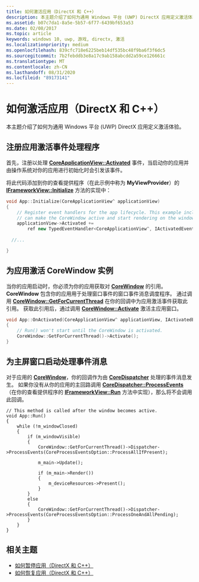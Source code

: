```yaml
---
title: 如何激活应用（DirectX 和 C++）
description: 本主题介绍了如何为通用 Windows 平台 (UWP) DirectX 应用定义激活体验。
ms.assetid: b07c7da1-8a5e-5b57-6f77-6439bf653a53
ms.date: 02/08/2017
ms.topic: article
keywords: windows 10, uwp, 游戏, directx, 激活
ms.localizationpriority: medium
ms.openlocfilehash: 839cfc718e6225beb14df535bc48f9ba6f3f6dc5
ms.sourcegitcommit: 7b2febddb3e8a17c9ab158abcdd2a59ce126661c
ms.translationtype: MT
ms.contentlocale: zh-CN
ms.lasthandoff: 08/31/2020
ms.locfileid: "89173141"
---
```

# <a name="how-to-activate-an-app-directx-and-c"></a>如何激活应用（DirectX 和 C++）



本主题介绍了如何为通用 Windows 平台 (UWP) DirectX 应用定义激活体验。

## <a name="register-the-app-activation-event-handler"></a>注册应用激活事件处理程序


首先，注册以处理 [**CoreApplicationView::Activated**](/uwp/api/windows.applicationmodel.core.coreapplicationview.activated) 事件，当启动你的应用并由操作系统对你的应用进行初始化时会引发该事件。

将此代码添加到你的查看提供程序（在此示例中称为 **MyViewProvider**）的 [**IFrameworkView::Initialize**](/uwp/api/windows.applicationmodel.core.iframeworkview.initialize) 方法的实现中：

```cpp
void App::Initialize(CoreApplicationView^ applicationView)
{
    // Register event handlers for the app lifecycle. This example includes Activated, so that we
    // can make the CoreWindow active and start rendering on the window.
    applicationView->Activated +=
        ref new TypedEventHandler<CoreApplicationView^, IActivatedEventArgs^>(this, &App::OnActivated);
  
  //...

}
```

## <a name="activate-the-corewindow-instance-for-the-app"></a>为应用激活 CoreWindow 实例


当你的应用启动时，你必须为你的应用获取对 [**CoreWindow**](/uwp/api/Windows.UI.Core.CoreWindow) 的引用。 **CoreWindow** 包含你的应用用于处理窗口事件的窗口事件消息调度程序。 通过调用 [**CoreWindow::GetForCurrentThread**](/uwp/api/windows.ui.core.corewindow.getforcurrentthread) 在你的回调中为应用激活事件获取此引用。 获取此引用后，通过调用 [**CoreWindow::Activate**](/uwp/api/windows.ui.core.corewindow.activate) 激活主应用窗口。

```cpp
void App::OnActivated(CoreApplicationView^ applicationView, IActivatedEventArgs^ args)
{
    // Run() won't start until the CoreWindow is activated.
    CoreWindow::GetForCurrentThread()->Activate();
}
```

## <a name="start-processing-event-message-for-the-main-app-window"></a>为主屏窗口启动处理事件消息


对于应用的 [**CoreWindow**](/uwp/api/Windows.UI.Core.CoreWindow)，你的回调作为由 [**CoreDispatcher**](/uwp/api/Windows.UI.Core.CoreDispatcher) 处理的事件消息发生。 如果你没有从你的应用的主回路调用 [**CoreDispatcher::ProcessEvents**](/uwp/api/windows.ui.core.coredispatcher.processevents)（在你的查看提供程序的 [**IFrameworkView::Run**](/uwp/api/windows.applicationmodel.core.iframeworkview.run) 方法中实现），那么将不会调用此回调。

``` syntax
// This method is called after the window becomes active.
void App::Run()
{
    while (!m_windowClosed)
    {
        if (m_windowVisible)
        {
            CoreWindow::GetForCurrentThread()->Dispatcher->ProcessEvents(CoreProcessEventsOption::ProcessAllIfPresent);

            m_main->Update();

            if (m_main->Render())
            {
                m_deviceResources->Present();
            }
        }
        else
        {
            CoreWindow::GetForCurrentThread()->Dispatcher->ProcessEvents(CoreProcessEventsOption::ProcessOneAndAllPending);
        }
    }
}
```

## <a name="related-topics"></a>相关主题


* [如何暂停应用（DirectX 和 C++）](how-to-suspend-an-app-directx-and-cpp.md)
* [如何恢复应用（DirectX 和 C++）](how-to-resume-an-app-directx-and-cpp.md)

 

 